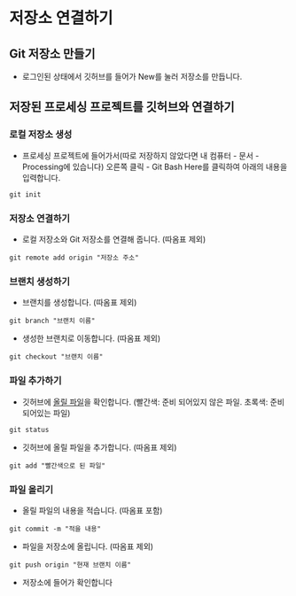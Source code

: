 # 저장소 연결하기
## Git 저장소 만들기
- 로그인된 상태에서 깃허브를 들어가 New를 눌러 저장소를 만듭니다.

## 저장된 프로세싱 프로젝트를 깃허브와 연결하기
### 로컬 저장소 생성
- 프로세싱 프로젝트에 들어가서(따로 저장하지 않았다면 내 컴퓨터 - 문서 - Processing에 있습니다) 오른쪽 클릭 - Git Bash Here를 클릭하여 아래의 내용을 입력합니다.
```
git init
```
### 저장소 연결하기
- 로컬 저장소와 Git 저장소를 연결해 줍니다. (따옴표 제외)
```
git remote add origin "저장소 주소" 
```
### 브랜치 생성하기
- 브랜치를 생성합니다. (따옴표 제외)
```
git branch "브랜치 이름" 
```
- 생성한 브랜치로 이동합니다. (따옴표 제외)
```
git checkout "브랜치 이름" 
```
### 파일 추가하기
- 깃허브에 [올릴 파일](draw_Shape.js)을 확인합니다. (빨간색: 준비 되어있지 않은 파일. 초록색: 준비 되어있는 파일)
```
git status
```
- 깃허브에 올릴 파일을 추가합니다. (따옴표 제외)
```
git add "빨간색으로 된 파일" 
```
### 파일 올리기
- 올릴 파일의 내용을 적습니다. (따옴표 포함)
```
git commit -m "적을 내용" 
```
- 파일을 저장소에 올립니다. (따옴표 제외)
```
git push origin "현재 브랜치 이름" 
```
- 저장소에 들어가 확인합니다
